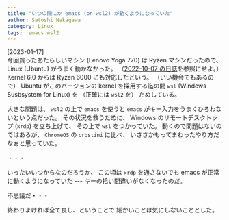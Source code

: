 ```yaml
---
title: "いつの間にか emacs (on wsl2) が動くようになっていた"
author: Satoshi Nakagawa
category: Linux
tags:  emacs wsl2
---
```


[2023-01-17]  
 今回買ったあたらしいマシン (Lenovo Yoga 770) は
Ryzen マシンだったので、
Linux (Ubuntu) がうまく動かなかった。
（[2022-10-07 の日誌](file:///home/satoshi/public_html/private/diary/2022-10-04-1.html)を参照にせよ。）
Kernel 6.0 からは Ryzen 6000 にも対応したという。
（いい機会でもあるので）
Ubuntu がこのバージョンの kernel を採用する迄の間
`wsl` (Windows Susbsystem for Linux) を
（正確には `wsl2` を）
ためしている。

 大きな問題は、
`wsl2` の上で `emacs` を使うと
`emacs` がキー入力をうまくひろわないという点だった。
その状況を救うために、
Windows のリモートデスクトップ (`xrdp`) を立ち上げて、
その上で `wsl` をつかっていた。
動くので問題はないのではあるが、
`ChromeOS` の `crostini` に比べ、
いささかもってまわったやり方だなぁと思っていた。

 ・・・

 いったいいつからなのだろうか、
この頃は `xrdp` を通さないでも emacs が正常に動くようになっていた
--- キーの拾い間違いがなくなったのだ。

 不思議だ・・・

 終わりよければ全て良し、ということで
細かいことは気にしないこととした。

